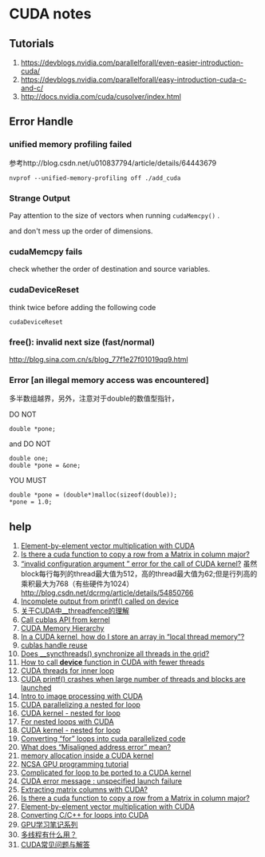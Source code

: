 # CUDA notes

## Tutorials

1. https://devblogs.nvidia.com/parallelforall/even-easier-introduction-cuda/
2. https://devblogs.nvidia.com/parallelforall/easy-introduction-cuda-c-and-c/
3. http://docs.nvidia.com/cuda/cusolver/index.html


## Error Handle

### unified memory profiling failed

参考http://blog.csdn.net/u010837794/article/details/64443679

```
nvprof --unified-memory-profiling off ./add_cuda
```

### Strange Output

Pay attention to the size of vectors when running `cudaMemcpy()` .

and don't mess up the order of dimensions.


### cudaMemcpy fails

check whether the order of destination and source variables.

### cudaDeviceReset

think twice before adding the following code
```
cudaDeviceReset
```

### free(): invalid next size (fast/normal)

http://blog.sina.com.cn/s/blog_77f1e27f01019qq9.html

### Error [an illegal memory access was encountered]

多半数组越界，另外，注意对于double的数值型指针，

DO NOT

```
double *pone;
```

and DO NOT

```
double one;
double *pone = &one;
```
YOU MUST
```
double *pone = (double*)malloc(sizeof(double));
*pone = 1.0;
```


## help

1. [Element-by-element vector multiplication with CUDA](https://stackoverflow.com/questions/16899237/element-by-element-vector-multiplication-with-cuda)
2. [Is there a cuda function to copy a row from a Matrix in column major?](https://stackoverflow.com/questions/21002621/is-there-a-cuda-function-to-copy-a-row-from-a-matrix-in-column-major)
3. [“invalid configuration argument ” error for the call of CUDA kernel?](http://blog.csdn.net/dcrmg/article/details/54850766)
虽然block每行每列的thread最大值为512，高的thread最大值为62;但是行列高的乘积最大为768（有些硬件为1024）
http://blog.csdn.net/dcrmg/article/details/54850766
4. [Incomplete output from printf() called on device](https://stackoverflow.com/questions/15421626/incomplete-output-from-printf-called-on-device)
5. [关于CUDA中__threadfence的理解](http://blog.csdn.net/yutianzuijin/article/details/8507355)
6. [
Call cublas API from kernel](https://devtalk.nvidia.com/default/topic/902074/call-cublas-api-from-kernel/?offset=3)
7. [CUDA Memory Hierarchy](https://graphics.cg.uni-saarland.de/fileadmin/cguds/courses/ss14/pp_cuda/slides/02_-_CUDA_Memory_Hierarchy.pdf)
8. [In a CUDA kernel, how do I store an array in “local thread memory”?](https://stackoverflow.com/questions/10297067/in-a-cuda-kernel-how-do-i-store-an-array-in-local-thread-memory)
9. [cublas handle reuse](https://devtalk.nvidia.com/default/topic/941557/gpu-accelerated-libraries/cublas-handle-reuse/)
10. [Does __syncthreads() synchronize all threads in the grid?](https://stackoverflow.com/questions/15240432/does-syncthreads-synchronize-all-threads-in-the-grid)
11. [How to call __device__ function in CUDA with fewer threads](https://stackoverflow.com/questions/15483903/how-to-call-device-function-in-cuda-with-fewer-threads)
12. [CUDA threads for inner loop](https://stackoverflow.com/questions/12816137/cuda-threads-for-inner-loop?rq=1)
13. [CUDA printf() crashes when large number of threads and blocks are launched](https://stackoverflow.com/questions/25365614/cuda-printf-crashes-when-large-number-of-threads-and-blocks-are-launched/25366346)
14. [Intro to image processing with CUDA](http://supercomputingblog.com/cuda/intro-to-image-processing-with-cuda/2/)
15. [CUDA parallelizing a nested for loop](https://stackoverflow.com/questions/13215614/cuda-parallelizing-a-nested-for-loop?noredirect=1&lq=1)
16. [CUDA kernel - nested for loop](https://stackoverflow.com/questions/5306117/cuda-kernel-nested-for-loop)
17. [For nested loops with CUDA](https://stackoverflow.com/questions/9921873/for-nested-loops-with-cuda?noredirect=1&lq=1)
18. [CUDA kernel - nested for loop](https://stackoverflow.com/questions/5306117/cuda-kernel-nested-for-loop)
19. [Converting “for” loops into cuda parallelized code](https://stackoverflow.com/questions/22062770/converting-for-loops-into-cuda-parallelized-code)
20. [What does “Misaligned address error” mean?](https://stackoverflow.com/questions/28727914/what-does-misaligned-address-error-mean)
21. [memory allocation inside a CUDA kernel](https://stackoverflow.com/questions/9806299/memory-allocation-inside-a-cuda-kernel)
22. [NCSA GPU programming tutorial](http://www.ncsa.illinois.edu/People/kindr/projects/hpca/files/NCSA_GPU_tutorial_d3.pdf)
23. [Complicated for loop to be ported to a CUDA kernel](https://stackoverflow.com/questions/6564835/complicated-for-loop-to-be-ported-to-a-cuda-kernel)
24. [CUDA error message : unspecified launch failure](https://stackoverflow.com/questions/9901803/cuda-error-message-unspecified-launch-failure)
25. [Extracting matrix columns with CUDA?](https://stackoverflow.com/questions/31127484/extracting-matrix-columns-with-cuda)
26. [Is there a cuda function to copy a row from a Matrix in column major?](https://stackoverflow.com/questions/21002621/is-there-a-cuda-function-to-copy-a-row-from-a-matrix-in-column-major?newreg=8625eba8f07142728d2b53b8e8899348)
27. [Element-by-element vector multiplication with CUDA](https://stackoverflow.com/questions/16899237/element-by-element-vector-multiplication-with-cuda)
28. [
Converting C/C++ for loops into CUDA](https://stackoverflow.com/questions/6613106/converting-c-c-for-loops-into-cudas)
29. [GPU学习笔记系列](http://blog.csdn.net/MySniper11/article/category/1200645)
30. [多线程有什么用？](https://www.zhihu.com/question/19901763)
31. [CUDA常见问题与解答](http://blog.csdn.net/wufenxia/article/details/7601254)
